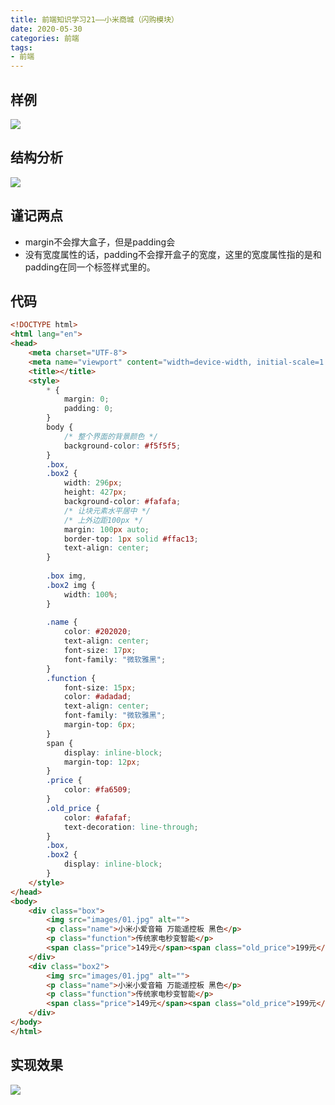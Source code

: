 ```yaml
---
title: 前端知识学习21——小米商城（闪购模块）
date: 2020-05-30
categories: 前端
tags: 
- 前端
---
```

## 样例
![](https://jiapeiyang.oss-cn-beijing.aliyuncs.com/img/20200530191330.png)

## 结构分析
![](https://jiapeiyang.oss-cn-beijing.aliyuncs.com/img/20200530191344.png)

## 谨记两点
* margin不会撑大盒子，但是padding会
* 没有宽度属性的话，padding不会撑开盒子的宽度，这里的宽度属性指的是和padding在同一个标签样式里的。

## 代码
```html
<!DOCTYPE html>
<html lang="en">
<head>
    <meta charset="UTF-8">
    <meta name="viewport" content="width=device-width, initial-scale=1.0">
    <title></title>
    <style>
        * {
            margin: 0;
            padding: 0;
        }
        body {
            /* 整个界面的背景颜色 */
            background-color: #f5f5f5;
        }
        .box,
        .box2 {
            width: 296px;
            height: 427px;
            background-color: #fafafa;
            /* 让块元素水平居中 */
            /* 上外边距100px */
            margin: 100px auto;
            border-top: 1px solid #ffac13;
            text-align: center;
        }
        
        .box img, 
        .box2 img {
            width: 100%;
        }
           
        .name {
            color: #202020;
            text-align: center;
            font-size: 17px;
            font-family: "微软雅黑";
        }
        .function {
            font-size: 15px;
            color: #adadad;
            text-align: center;
            font-family: "微软雅黑";
            margin-top: 6px;
        }
        span {
            display: inline-block;
            margin-top: 12px;
        }
        .price {
            color: #fa6509;
        }
        .old_price {
            color: #afafaf;
            text-decoration: line-through;
        }
        .box,
        .box2 {
            display: inline-block;
        } 
    </style>
</head>
<body>
    <div class="box">
        <img src="images/01.jpg" alt="">
        <p class="name">小米小爱音箱 万能遥控板 黑色</p>
        <p class="function">传统家电秒变智能</p>
        <span class="price">149元</span><span class="old_price">199元</span>
    </div>
    <div class="box2">
        <img src="images/01.jpg" alt="">
        <p class="name">小米小爱音箱 万能遥控板 黑色</p>
        <p class="function">传统家电秒变智能</p>
        <span class="price">149元</span><span class="old_price">199元</span>
    </div>
</body>
</html>
```
## 实现效果
![](https://jiapeiyang.oss-cn-beijing.aliyuncs.com/img/20200530191553.png)
